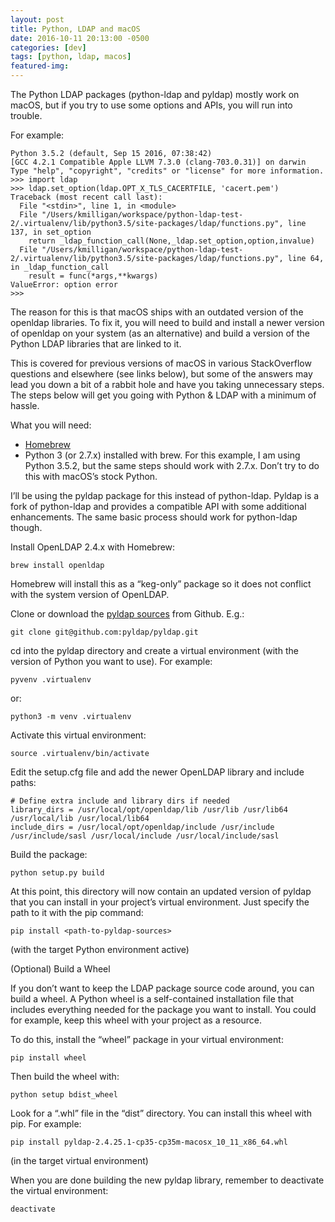 ```yaml
---
layout: post
title: Python, LDAP and macOS
date: 2016-10-11 20:13:00 -0500
categories: [dev]
tags: [python, ldap, macos]
featured-img: 
---
```



The Python LDAP packages (python-ldap and pyldap) mostly work on macOS, but if you try to use some options and APIs, you will run into trouble.
<!--more-->

For example:

```
Python 3.5.2 (default, Sep 15 2016, 07:38:42) 
[GCC 4.2.1 Compatible Apple LLVM 7.3.0 (clang-703.0.31)] on darwin
Type "help", "copyright", "credits" or "license" for more information.
>>> import ldap
>>> ldap.set_option(ldap.OPT_X_TLS_CACERTFILE, 'cacert.pem')
Traceback (most recent call last):
  File "<stdin>", line 1, in <module>
  File "/Users/kmilligan/workspace/python-ldap-test-2/.virtualenv/lib/python3.5/site-packages/ldap/functions.py", line 137, in set_option
    return _ldap_function_call(None,_ldap.set_option,option,invalue)
  File "/Users/kmilligan/workspace/python-ldap-test-2/.virtualenv/lib/python3.5/site-packages/ldap/functions.py", line 64, in _ldap_function_call
    result = func(*args,**kwargs)
ValueError: option error
>>> 
```

The reason for this is that macOS ships with an outdated version of the openldap libraries. To fix it, you will need to build and install a newer version of openldap on your system (as an alternative) and build a version of the Python LDAP libraries that are linked to it.

This is covered for previous versions of macOS in various StackOverflow questions and elsewhere (see links below), but some of the answers may lead you down a bit of a rabbit hole and have you taking unnecessary steps. The steps below will get you going with Python & LDAP with a minimum of hassle.

What you will need:

* [Homebrew](http://brew.sh/)
* Python 3 (or 2.7.x) installed with brew. For this example, I am using Python 3.5.2, but the same steps should work with 2.7.x. Don’t try to do this with macOS’s stock Python.

I’ll be using the pyldap package for this instead of python-ldap. Pyldap is a fork of python-ldap and provides a compatible API with some additional enhancements. The same basic process should work for python-ldap though.

Install OpenLDAP 2.4.x with Homebrew:

`brew install openldap`

Homebrew will install this as a “keg-only” package so it does not conflict with the system version of OpenLDAP.

Clone or download the [pyldap sources](https://github.com/pyldap/pyldap) from Github. E.g.:

`git clone git@github.com:pyldap/pyldap.git`

cd into the pyldap directory and create a virtual environment (with the version of Python you want to use). For example:

`pyvenv .virtualenv`

or:

`python3 -m venv .virtualenv`

Activate this virtual environment:

`source .virtualenv/bin/activate`

Edit the setup.cfg file and add the newer OpenLDAP library and include paths:

```
# Define extra include and library dirs if needed
library_dirs = /usr/local/opt/openldap/lib /usr/lib /usr/lib64 /usr/local/lib /usr/local/lib64
include_dirs = /usr/local/opt/openldap/include /usr/include /usr/include/sasl /usr/local/include /usr/local/include/sasl
```

Build the package:

`python setup.py build`

At this point, this directory will now contain an updated version of pyldap that you can install in your project’s virtual environment. Just specify the path to it with the pip command:

`pip install <path-to-pyldap-sources>`

(with the target Python environment active)

(Optional) Build a Wheel

If you don’t want to keep the LDAP package source code around, you can build a wheel. A Python wheel is a self-contained installation file that includes everything needed for the package you want to install. You could for example, keep this wheel with your project as a resource.

To do this, install the “wheel” package in your virtual environment:

`pip install wheel`

Then build the wheel with:

`python setup bdist_wheel`

Look for a “.whl” file in the “dist” directory. You can install this wheel with pip. For example:

`pip install pyldap-2.4.25.1-cp35-cp35m-macosx_10_11_x86_64.whl`

(in the target virtual environment)
 
When you are done building the new pyldap library, remember to deactivate the virtual environment:

`deactivate`
 